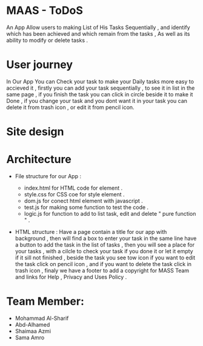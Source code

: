  # MAAS - ToDoS
An App Allow users to making List of His Tasks Sequentially , and identify which has been achieved and which remain from the tasks , As well as its ability to modify or delete tasks .

# User journey 
In Our App You can Check your task to make your Daily tasks more easy to accieved it , firstly you can add  your task sequentially , to see it in list in the same page , if you finish the task you can click in circle beside it to make it Done , if you change your task and you dont want it in your task  you can delete it from trash icon , or edit it from pencil icon.

# Site design 

# Architecture 
- File structure for our App :
  - index.html for HTML code for element .
  - style.css for CSS coe for style element .
  - dom.js for conect html element with javascript .
  - test.js for making some function to test the code .
  - logic.js for function to add to list task, edit and delete  " pure function " .


- HTML structure :
  Have a page contain a title for our app with background , then will find a box to enter your task in the same line have a       button to add the task in the list of tasks , then you will see a place for your tasks , with a cilcle to check your task if   you done it or let it empty if it sill not finished , beside the task you see tow icon if you want to edit the task click on   pencil icon , and if you want to delete the task click in trash icon , finaly we have a footer to add a copyright for MASS     Team and links for Help , Privacy and Uses Policy . 



# Team Member:
- Mohammad Al-Sharif
- Abd-Alhamed 
- Shaimaa Azmi
- Sama Amro 


